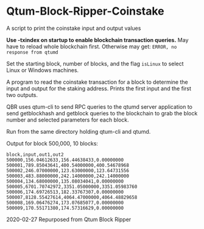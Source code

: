 # Qtum-Block-Ripper-Coinstake
A script to print the coinstake input and output values

**Use -txindex on startup to enable blockchain transaction queries.**
May have to reload whole blockchain first.
Otherwise may get: ```ERROR, no response from qtumd```

Set the starting block, number of blocks, and the flag ```isLinux``` to 
select Linux or Windows machines.

A program to read the coinstake transaction for a block to determine the input
and output for the staking address. Prints the first input and the first two outputs.

QBR uses qtum-cli to send RPC queries to the qtumd server application
to send getblockhash and getblock queries to the blockchain to grab the
block number and selected parameters for each block.

Run from the same directory holding qtum-cli and qtumd.

Output for block 500,000, 10 blocks:

```Qtum Block Ripper - CoinStake 2020-02-28
block,input,out1,out2
500000,156.04612633,156.44638433,0.00000000
500001,789.85043641,400.54000000,400.54678968
500002,246.07000000,123.63000000,123.64731556
500003,483.88000000,242.14000000,242.14000000
500004,134.68000000,135.08034041,0.00000000
500005,6701.70742972,3351.05000000,3351.05983760
500006,174.69726513,182.33767307,0.00000000
500007,8128.55427614,4064.47000000,4064.48829658
500008,169.06476274,173.07685077,0.00000000
500009,170.55171380,174.57316629,0.00000000
```

2020-02-27 Repurposed from Qtum Block Ripper
